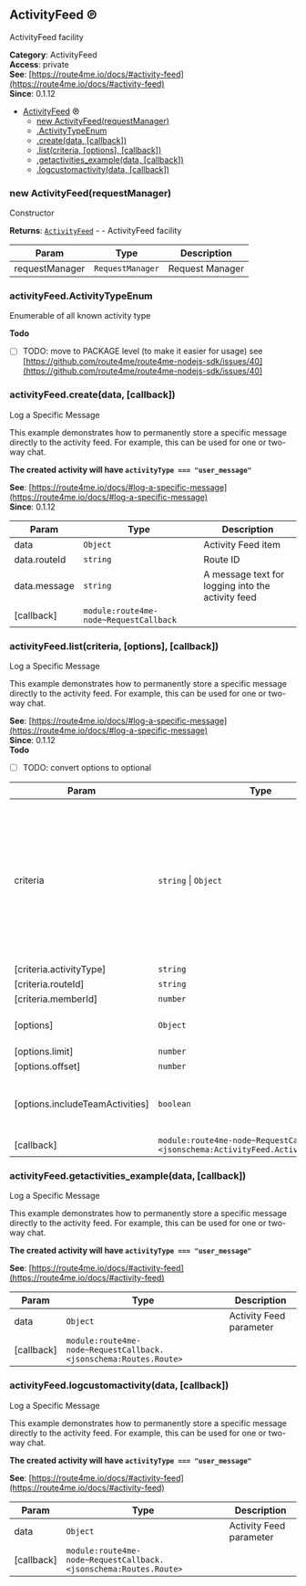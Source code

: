 <a id="ActivityFeed" name="ActivityFeed"></a>

## ActivityFeed ℗

ActivityFeed facility

**Category**: ActivityFeed  
**Access**: private  
**See**: [https://route4me.io/docs/#activity-feed](https://route4me.io/docs/#activity-feed)  
**Since**: 0.1.12  

* [ActivityFeed](#ActivityFeed) ℗
    * [new ActivityFeed(requestManager)](#new_ActivityFeed_new)
    * [.ActivityTypeEnum](#ActivityFeed+ActivityTypeEnum)
    * [.create(data, [callback])](#ActivityFeed+create)
    * [.list(criteria, [options], [callback])](#ActivityFeed+list)
    * [.getactivities_example(data, [callback])](#ActivityFeed+getactivities_example)
    * [.logcustomactivity(data, [callback])](#ActivityFeed+logcustomactivity)

<a id="new_ActivityFeed_new" name="new_ActivityFeed_new"></a>

### new ActivityFeed(requestManager)

Constructor

**Returns**: [<code>ActivityFeed</code>](#ActivityFeed) - - ActivityFeed facility  

| Param | Type | Description |
| --- | --- | --- |
| requestManager | <code>RequestManager</code> | Request Manager |

<a id="ActivityFeed+ActivityTypeEnum" name="ActivityFeed+ActivityTypeEnum"></a>

### activityFeed.ActivityTypeEnum

Enumerable of all known activity type

**Todo**

- [ ] TODO: move to PACKAGE level (to make it easier for usage) see [https://github.com/route4me/route4me-nodejs-sdk/issues/40](https://github.com/route4me/route4me-nodejs-sdk/issues/40)

<a id="ActivityFeed+create" name="ActivityFeed+create"></a>

### activityFeed.create(data, [callback])

Log a Specific Message

This example demonstrates how to permanently store a specific message
directly to the activity feed. For example, this can be used for one or
two-way chat.

**The created activity will have `activityType === "user_message"`**

**See**: [https://route4me.io/docs/#log-a-specific-message](https://route4me.io/docs/#log-a-specific-message)  
**Since**: 0.1.12  

| Param | Type | Description |
| --- | --- | --- |
| data | <code>Object</code> | Activity Feed item |
| data.routeId | <code>string</code> | Route ID |
| data.message | <code>string</code> | A message text for logging into the activity feed |
| [callback] | <code>module:route4me-node~RequestCallback</code> |  |

<a id="ActivityFeed+list" name="ActivityFeed+list"></a>

### activityFeed.list(criteria, [options], [callback])

Log a Specific Message

This example demonstrates how to permanently store a specific message
directly to the activity feed. For example, this can be used for one or
two-way chat.

**See**: [https://route4me.io/docs/#log-a-specific-message](https://route4me.io/docs/#log-a-specific-message)  
**Since**: 0.1.12  
**Todo**

- [ ] TODO: convert options to optional


| Param | Type | Default | Description |
| --- | --- | --- | --- |
| criteria | <code>string</code> \| <code>Object</code> |  | Criteria for event filter. Depending on type will be considered as: * `string` - criteria is a string representation of [Activity type](ActivityTypeEnum) * `Object` - criteria is a set of filters, see below |
| [criteria.activityType] | <code>string</code> |  | [Activity type](ActivityTypeEnum) |
| [criteria.routeId] | <code>string</code> |  | Route ID |
| [criteria.memberId] | <code>number</code> |  | Member ID |
| [options] | <code>Object</code> |  | Options for activity search |
| [options.limit] | <code>number</code> |  | List limit |
| [options.offset] | <code>number</code> |  | List offset |
| [options.includeTeamActivities] | <code>boolean</code> | <code>false</code> | Indicate, whether team activities should be included |
| [callback] | <code>module:route4me-node~RequestCallback.&lt;jsonschema:ActivityFeed.ActivityFeedResult&gt;</code> |  |  |

<a id="ActivityFeed+getactivities_example" name="ActivityFeed+getactivities_example"></a>

### activityFeed.getactivities\_example(data, [callback])

Log a Specific Message

This example demonstrates how to permanently store a specific message
directly to the activity feed. For example, this can be used for one or
two-way chat.

**The created activity will have `activityType === "user_message"`**

**See**: [https://route4me.io/docs/#activity-feed](https://route4me.io/docs/#activity-feed)  

| Param | Type | Description |
| --- | --- | --- |
| data | <code>Object</code> | Activity Feed parameter |
| [callback] | <code>module:route4me-node~RequestCallback.&lt;jsonschema:Routes.Route&gt;</code> |  |

<a id="ActivityFeed+logcustomactivity" name="ActivityFeed+logcustomactivity"></a>

### activityFeed.logcustomactivity(data, [callback])

Log a Specific Message

This example demonstrates how to permanently store a specific message
directly to the activity feed. For example, this can be used for one or
two-way chat.

**The created activity will have `activityType === "user_message"`**

**See**: [https://route4me.io/docs/#activity-feed](https://route4me.io/docs/#activity-feed)  

| Param | Type | Description |
| --- | --- | --- |
| data | <code>Object</code> | Activity Feed parameter |
| [callback] | <code>module:route4me-node~RequestCallback.&lt;jsonschema:Routes.Route&gt;</code> |  |

